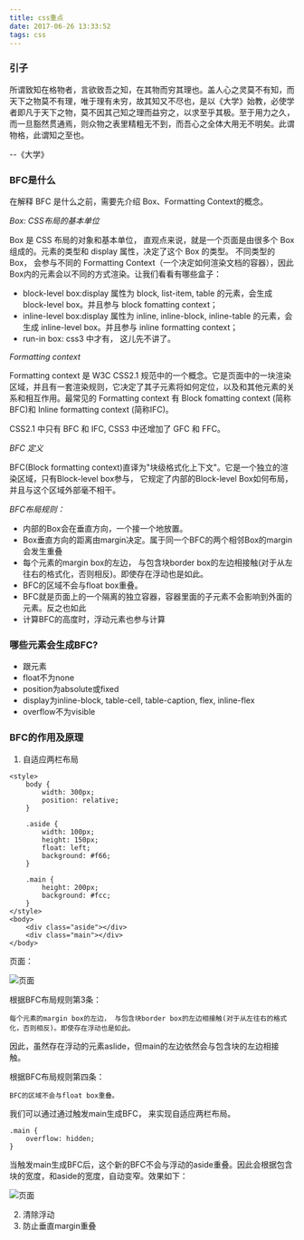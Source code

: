 ```yaml
---
title: css重点
date: 2017-06-26 13:33:52
tags: css
---
```


### 引子

所谓致知在格物者，言欲致吾之知，在其物而穷其理也。盖人心之灵莫不有知，而天下之物莫不有理，唯于理有未穷，故其知又不尽也，是以《大学》始教，必使学者即凡于天下之物，莫不因其己知之理而益穷之，以求至乎其极。至于用力之久，而一旦豁然贯通焉，则众物之表里精粗无不到，而吾心之全体大用无不明矣。此谓物格，此谓知之至也。

--《大学》

### BFC是什么

在解释 BFC 是什么之前，需要先介绍 Box、Formatting Context的概念。

*Box: CSS布局的基本单位*

Box 是 CSS 布局的对象和基本单位， 直观点来说，就是一个页面是由很多个 Box 组成的。元素的类型和 display 属性，决定了这个 Box 的类型。 不同类型的 Box， 会参与不同的 Formatting Context（一个决定如何渲染文档的容器），因此Box内的元素会以不同的方式渲染。让我们看看有哪些盒子：
- block-level box:display 属性为 block, list-item, table 的元素，会生成 block-level box。并且参与 block fomatting context；
- inline-level box:display 属性为 inline, inline-block, inline-table 的元素，会生成 inline-level box。并且参与 inline formatting context；
- run-in box: css3 中才有， 这儿先不讲了。

*Formatting context*

Formatting context 是 W3C CSS2.1 规范中的一个概念。它是页面中的一块渲染区域，并且有一套渲染规则，它决定了其子元素将如何定位，以及和其他元素的关系和相互作用。最常见的 Formatting context 有 Block fomatting context (简称BFC)和 Inline formatting context (简称IFC)。

CSS2.1 中只有 BFC 和 IFC, CSS3 中还增加了 GFC 和 FFC。

*BFC 定义*

BFC(Block formatting context)直译为"块级格式化上下文"。它是一个独立的渲染区域，只有Block-level box参与， 它规定了内部的Block-level Box如何布局，并且与这个区域外部毫不相干。

*BFC布局规则：*

- 内部的Box会在垂直方向，一个接一个地放置。
- Box垂直方向的距离由margin决定。属于同一个BFC的两个相邻Box的margin会发生重叠
- 每个元素的margin box的左边， 与包含块border box的左边相接触(对于从左往右的格式化，否则相反)。即使存在浮动也是如此。
- BFC的区域不会与float box重叠。
- BFC就是页面上的一个隔离的独立容器，容器里面的子元素不会影响到外面的元素。反之也如此
- 计算BFC的高度时，浮动元素也参与计算

### 哪些元素会生成BFC?

- 跟元素
- float不为none
- position为absolute或fixed
- display为inline-block, table-cell, table-caption, flex, inline-flex
- overflow不为visible

### BFC的作用及原理

1. 自适应两栏布局
```
<style>
    body {
        width: 300px;
        position: relative;
    }
 
    .aside {
        width: 100px;
        height: 150px;
        float: left;
        background: #f66;
    }
 
    .main {
        height: 200px;
        background: #fcc;
    }
</style>
<body>
    <div class="aside"></div>
    <div class="main"></div>
</body>
```
页面：

![页面](http://p1.qhimg.com/d/inn/4055c62a/4dca44a927d4c1ffc30e3ae5f53a0b79.png?_=3674372)

根据BFC布局规则第3条：
```
每个元素的margin box的左边， 与包含块border box的左边相接触(对于从左往右的格式化，否则相反)。即使存在浮动也是如此。
```
因此，虽然存在浮动的元素aslide，但main的左边依然会与包含块的左边相接触。

根据BFC布局规则第四条：
```
BFC的区域不会与float box重叠。
```
我们可以通过通过触发main生成BFC， 来实现自适应两栏布局。
```
.main {
    overflow: hidden;
}
```
当触发main生成BFC后，这个新的BFC不会与浮动的aside重叠。因此会根据包含块的宽度，和aside的宽度，自动变窄。效果如下：

![页面](http://p6.qhimg.com/t01077886a9706cb26b.png?_=3674372)

2. 清除浮动
3. 防止垂直margin重叠